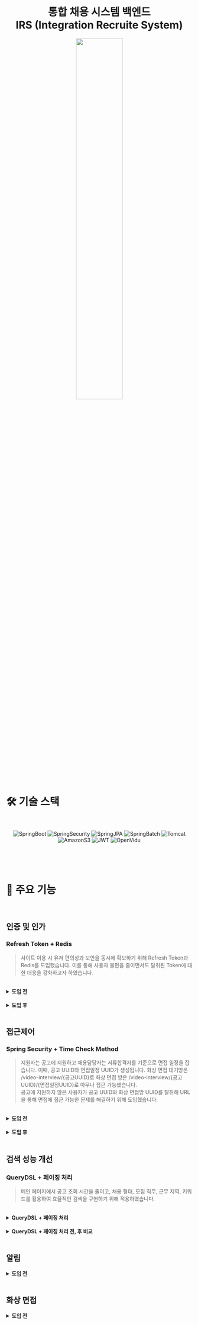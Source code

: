 <h1 align="center">통합 채용 시스템 백엔드<br>
	IRS (Integration Recruite System) </h1>
<div align="center">
  <img src="https://github.com/user-attachments/assets/a2d10980-8f3c-4d47-b015-37429120b350" style="width: 50%">
</div>
<br><br><br>



# 🛠 기술 스택
<br>
<div align=center>
  
![SpringBoot](https://img.shields.io/badge/SpringBoot-6DB33F?style=flat&logo=SpringBoot&logoColor=white)
![SpringSecurity](https://img.shields.io/badge/SpringSecurity-6DB33F?style=flat&logo=springsecurity&logoColor=white)
![SpringJPA](https://img.shields.io/badge/SpringJPA-6DB33F?style=flat&logo=spring&logoColor=white)
![SpringBatch](https://img.shields.io/badge/SpringBatch-6DB33F?style=flat&logo=spring&logoColor=white)
![Tomcat](https://img.shields.io/badge/Tomcat-F8DC75?style=flat&logo=apachetomcat&logoColor=black)
![AmazonS3](https://img.shields.io/badge/AmazonS3-569A31?style=flat&logo=amazons3&logoColor=white)
![JWT](https://img.shields.io/badge/JWT-black?style=flat&logo=jsonwebtokens&logoColor=white)
![OpenVidu](https://img.shields.io/badge/OpenVidu-FF3D00?style=flat&logo=openvidu&logoColor=white)
</div>
<br><br><br>



# 🚗 주요 기능
<br>

## 인증 및 인가
### Refresh Token + Redis

> 사이트 이용 시 유저 편의성과 보안을 동시에 확보하기 위해 Refresh Token과 Redis를 도입했습니다. 이를 통해 사용자 불편을 줄이면서도 탈취된 Token에 대한 대응을 강화하고자 하였습니다.
<br>
<details>
	<summary><b>도입 전</b></summary>
	<br>
	➡ Access Token 시나리오
	<ul>
		<li>Access Token만을 사용하여 인증을 진행한다.</li>
		<li>Access Token이 만료되면 사용자는 다시 로그인해야 한다.</li>
		<li>유효기간이 짧아야 보안에 유리하지만, 너무 짧을 경우 서비스 이용 중 빈번한 로그인이 발생하는 문제점이 있다.</li>
		<li>Access Token이 탈취될 경우, 만료되기 전까지는 악의적인 사용자가 이를 사용할 수 있는 위험이 있다.</li>
	</ul>
	<br>
	👎 문제점
	<ul>
		<li>사용자 불편 증가</li>
		<li>보안 취약성(탈취 시 문제)</li>
		<li>짧은 유효기간으로 인한 잦은 로그인</li>
	</ul>
</details>
<br>
<details>
	<summary><b>도입 후</b></summary>
	<br>
	➡ Token 저장방식
	<ul>
		<li>Refresh Token은 Redis에 저장되어 관리되며, Refresh Token Rotation(RTR)을 통해 Access Token 만료 시 Access Token과 Refresh Token 모두 재발급한다.</li>
		<li>Redis에 유저 email을 Key로 설정하여 하나의 사용자에 대해 하나의 Refresh Token만 존재하도록 한다.</li>
		<li>Refresh Token의 저장 구조: "key: value = userEmail: refresh token"</li>
	</ul>
	<br>
	➡ Refresh Token 시나리오
	<ul>
		<li>정상 유저의 경우, Refresh Token을 사용하여 Redis에서 사용자 정보를 조회하고, 해당 정보와 클라이언트의 쿠키의 Token을 비교해서 정당한 사용자인지를 확인한다.</li>
		<li>만약 탈취범이 먼저 Access Token을 탈취하여 aToken과 rToken을 재발급 받아 redis의 rToken도 변경됐다면, 정상 사용자가 api요청 시에 쿠키의 rToken과 Redis에 저장된 rToken이 불일치하여 탈취로 간주하고 로그아웃 처리하게 된다.</li>
		<li>이메일을 키로 사용했기 때문에 탈취한 Refresh Token으로 정상 유저보다 먼저 Access Token을 재발급 받는 경우와 (토큰 탈취된 경우) 한 명의 사용자에 여러 refresh token 값이 저장되는 경우도 해결할 수 있다.</li>
	</ul>
	<br>
	👍 개선점
	<ul>
		<li>사용자 경험 개선(로그인 빈도 감소)</li>
		<li>보안 강화(Refresh Token Rotation)</li>
		<li>Redis를 통한 Token 관리)</li>
		<li>악의적인 재발급 방지 및 침투를 인지하여 탈취 시 대응 가능</li>
	</ul>
</details>

<br>

## 접근제어
### Spring Security + Time Check Method

> 지원자는 공고에 지원하고 채용담당자는 서류합격자를 기준으로 면접 일정을 잡습니다. 이때, 공고 UUID와 면접일정 UUID가 생성됩니다.
> 화상 면접 대기방은 /video-interview/{공고UUID}로 화상 면접 방은 /video-interview/{공고UUID}/{면접일정UUID}로 아무나 접근 가능했습니다.<br>
> 공고에 지원하지 않은 사용자가 공고 UUID와 화상 면접방 UUID를 탈취해 URL을 통해 면접에 접근 가능한 문제를 해결하기 위해 도입했습니다.
<br>
<details>
	<summary><b>도입 전</b></summary>
	<br>
	➡ 화상 면접 접근 시나리오
	<ul>
		<li>화상 면접 대기방에 접근: 공고 UUID만 있으면 공고에 지원하지 않은 지원자도 ~/video-interview/{공고UUID}를 입력해 접근 가능</li>
		<li>화상 면접 방에 접근: 공고 UUID 및 면접 일정 UUID만 있으면 면접 일정이 잡히지 않은 지원자도 면접방에 ~/video-interview/{공고UUID}/{면접일정UUID}를 입력해 접근 가능<</li>
	</ul>
	<br>
	👎 문제점
	<ul>
		<li>공고에 지원하지않은 지원자나 면접 일정에 속하지 않는 제3자의 접근 가능성</li>
		<li>위의 이유로 인한 면접관인척 지원자들의 지원서를 열람 및 평가 가능성 및 대리 면접 가능성</li>
	</ul>
</details>
<br>
<details>
	<summary><b>도입 후</b></summary>
	<br>
	➡ 화상 면접 대기방에 접근
	<ul>
		<li>스프링 시큐리티의 접근제어를 통해 InterviewPaticipate 테이블을 조회해 권한을 확인하는 함수</li>
		<li>공고 UUID 및 면접 일정 UUID가 지원자에게 있다면 접근을 허용</li>
		<li>공고 UUID 및 면접 일정 UUID가 지원자에게 없다면 접근을 거부</li>
		<br><img src="https://github.com/user-attachments/assets/c525fa29-a5c1-4dde-9ef4-49c28a1983ad">
	</ul>
 	➡ 화상 면접 방에 접근
	<ul>
		<li>화상 면접 방에 참가할 수 있는 Session-Token 발행시 시간대 확인 함수를 통해 면접참여 및 면접스케줄 테이블을 조회해 면접 접속 시간을 확인</li>
		<li>서버시간과 확인한 값을 비교해 3분전에 접속 가능하게 만든 함수</li>
		<br><img src="https://github.com/user-attachments/assets/498cdc58-01e9-47a3-a1b1-4d56a8e261e0">
	</ul>
	<br>
	👍 개선점
	<ul>
		<li>코드 단에서 접근제어 함수의 DB 조회가 많이 발생</li>
		<li>시간대 접근제어 부분은 서비스 단에서 시행됨, 스프링 시큐리티가 이를 위임해야함</li>
	</ul>
</details>

<br>

## 검색 성능 개선
### QueryDSL + 페이징 처리
> 메인 페이지에서 공고 조회 시간을 줄이고, 채용 형태, 모집 직무, 근무 지역, 키워드를 활용하여 효율적인 검색을 구현하기 위해 적용하였습니다.
<br>
<details>
	<summary><b>QueryDSL + 페이징 처리</b></summary>
	<br>
	➡ QueryDSL
	<ul>
		<li>QueryDSLJPQL을 Java 코드로 작성할 수 있도록 하는 라이브러리</li>
		<li>자바 코드로 쿼리를 작성함으로 컴파일 시점에 에러를 잡을 수 있다.</li>
		<li>복잡한 동적 쿼리를 쉽게 다룰 수 있다.</li>
	</ul>
	➡ 페이징 처리
	<ul>
		<li>데이터를 일정한 크기로 나누어 출력하는 방법</li>
		<li>대량의 데이터를 효율적으로 처리</li>
		<li>사용자 경험 개선</li>
	</ul>
</details>
<br>
<details>
	<summary><b>QueryDSL + 페이징 처리 전, 후 비교</b></summary>
	<br>
	🎒 QueryDSL + 페이징 적용 전 → 37.26 s
	<br>
	<img src="https://github.com/user-attachments/assets/18d14fa1-3eb6-4584-8634-f7de41350569">
	<br><br>
	🔅 QueryDSL + 페이징 적용 후 → 1.534 s 
	<br>
	<img src="https://github.com/user-attachments/assets/c75d1a91-975e-4dd9-99e8-2c8e32aa2c28">
</details>

<br>

## 알림
<details>
	<summary><b>도입 전</b></summary>
	<br>
	➡ 
	<ul>
		<li></li>

	</ul>
	<br>
	👎 문제점
	<ul>
		<li></li>
		<li></li>
		<li></li>
	</ul>
</details>

<br>

## 화상 면접
<details>
	<summary><b>도입 전</b></summary>
	<br>
	➡ 
	<ul>
		<li></li>

	</ul>
	<br>
	👎 문제점
	<ul>
		<li></li>
		<li></li>
		<li></li>
	</ul>
</details>
